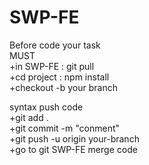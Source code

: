 # SWP-FE

Before code your task </br>
MUST </br>
+in SWP-FE : git pull </br>
+cd project : npm install </br>
+checkout -b your branch </br>

syntax push code </br>
+git add .</br>
+git commit -m "conment" </br>
+git push -u origin your-branch </br>
+go to git SWP-FE merge code </br>


